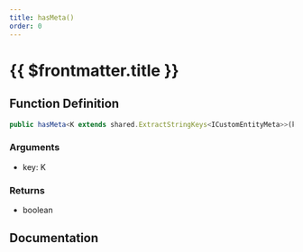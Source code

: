 ```yaml
---
title: hasMeta()
order: 0
---
```


# {{ $frontmatter.title }}

<!--@include: ./hasMeta_partial_header.md-->

## Function Definition

```ts
public hasMeta<K extends shared.ExtractStringKeys<ICustomEntityMeta>>(key: K): boolean;
```

### Arguments

* key: K

### Returns

* boolean

## Documentation

<!--@include: ./hasMeta_partial_footer.md-->
